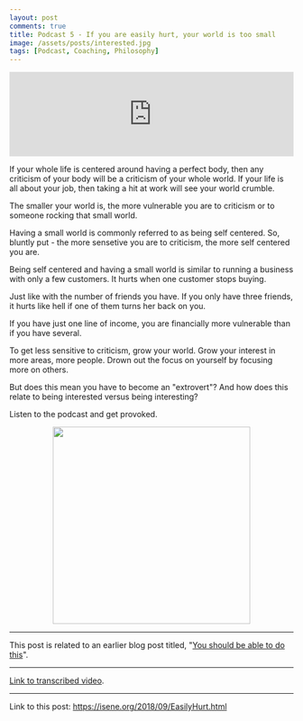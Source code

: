 ```yaml
---
layout: post
comments: true
title: Podcast 5 - If you are easily hurt, your world is too small
image: /assets/posts/interested.jpg
tags: [Podcast, Coaching, Philosophy]
---
```


<iframe src="https://anchor.fm/isene/embed/episodes/Episode-5---If-you-are-easily-hurt--your-world-is-too-small-e2a339" width="100%" frameborder="0" scrolling="no"></iframe>

If your whole life is centered around having a perfect body, then any criticism of your body will be a criticism of your whole world. If your life is all about your job, then taking a hit at work will see your world crumble.

The smaller your world is, the more vulnerable you are to criticism or to someone rocking that small world.

Having a small world is commonly referred to as being self centered. So, bluntly put - the more sensetive you are to criticism, the more self centered you are.

Being self centered and having a small world is similar to running a business with only a few customers. It hurts when one customer stops buying.

Just like with the number of friends you have. If you only have three friends, it hurts like hell if one of them turns her back on you.

If you have just one line of income, you are financially more vulnerable than if you have several.

To get less sensitive to criticism, grow your world. Grow your interest in more areas, more people. Drown out the focus on yourself by focusing more on others.

But does this mean you have to become an "extrovert"? And how does this relate to being interested versus being interesting?

Listen to the podcast and get provoked.

<center><img src="https://isene.org/assets/posts/interested.jpg" width="350" /></center>

---
This post is related to an earlier blog post titled, "[You should be able to do this](https://isene.org/2018/09/Tolerate.html)".

---
[Link to transcribed video](https://youtu.be/g0Df9c7GtH0).

---
Link to this post: <https://isene.org/2018/09/EasilyHurt.html>
